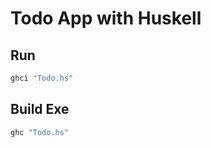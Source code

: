 # Todo App with Huskell

## Run

```powershell
ghci "Todo.hs"
```

## Build Exe

```powershell
ghc "Todo.hs"
```
